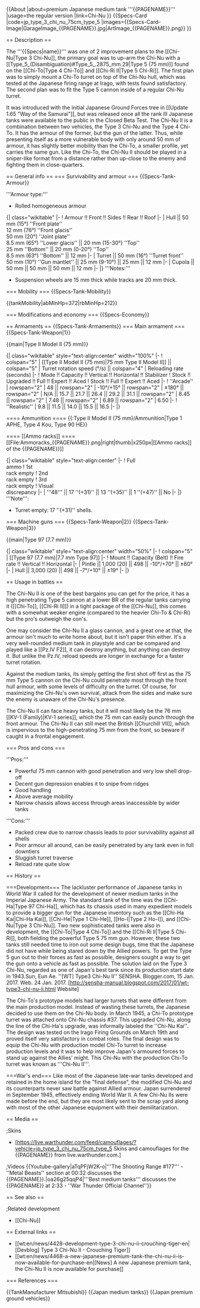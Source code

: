 {{About
|about=premium Japanese medium tank '''{{PAGENAME}}'''
|usage=the regular version
|link=Chi-Nu
}}
{{Specs-Card
|code=jp_type_3_chi_nu_75cm_type_5
|images={{Specs-Card-Image|GarageImage_{{PAGENAME}}.jpg|ArtImage_{{PAGENAME}}.png}}
}}

== Description ==
<!-- ''In the description, the first part should be about the history of the creation and combat usage of the vehicle, as well as its key features. In the second part, tell the reader about the ground vehicle in the game. Insert a screenshot of the vehicle, so that if the novice player does not remember the vehicle by name, he will immediately understand what kind of vehicle the article is talking about.'' -->
The '''{{Specs|name}}''' was one of 2 improvement plans to the [[Chi-Nu|Type 3 Chi-Nu]], the primary goal was to up-arm the Chi-Nu with a [[Type_5_(Disambiguation)#Type_5_.2875_mm.29|Type 5 (75 mm)]] found on the [[Chi-To|Type 4 Chi-To]] and [[Chi-Ri II|Type 5 Chi-Ri]]. The first plan was to simply mount a Chi-To turret on top of the Chi-Nu hull, which was tested at the Japanese firing range at Irago, with tests found satisfactory. The second plan was to fit the Type 5 cannon inside of a regular Chi-Nu turret.

It was introduced with the initial Japanese Ground Forces tree in [[Update 1.65 "Way of the Samurai"]], but was released once all the rank III Japanese tanks were available to the public in the Closed Beta Test. The Chi-Nu II is a combination between two vehicles, the Type 3 Chi-Nu and the Type 4 Chi-To. It has the armour of the former, but the gun of the latter. Thus, while presenting itself as a more vulnerable body with only around 50 mm of armour, it has slightly better mobility than the Chi-To, a smaller profile, yet carries the same gun. Like the Chi-To, the Chi-Nu II should be played in a sniper-like format from a distance rather than up-close to the enemy and fighting them in close-quarters.

== General info ==
=== Survivability and armour ===
{{Specs-Tank-Armour}}
<!-- ''Describe armour protection. Note the most well protected and key weak areas. Appreciate the layout of modules as well as the number and location of crew members. Is the level of armour protection sufficient, is the placement of modules helpful for survival in combat? If necessary use a visual template to indicate the most secure and weak zones of the armour.'' -->
'''Armour type:'''

* Rolled homogeneous armour

{| class="wikitable"
|-
! Armour !! Front !! Sides !! Rear !! Roof
|-
| Hull || 50 mm (15°) ''Front plate'' <br> 12 mm (76°) ''Front glacis'' <br> 50 mm (20°) ''Joint plate'' <br> 8.5 mm (65°) ''Lower glacis'' || 20 mm (15-30°) ''Top'' <br> 25 mm ''Bottom'' || 20 mm (0-20°) ''Top'' <br> 8.5 mm (63°) ''Bottom'' || 12 mm
|-
| Turret || 50 mm (16°) ''Turret front'' <br> 50 mm (10°) ''Gun mantlet'' || 25 mm (9-10°) || 25 mm || 12 mm
|-
| Cupola || 50 mm || 50 mm || 50 mm || 12 mm
|-
|}
'''Notes:'''

* Suspension wheels are 15 mm thick while tracks are 20 mm thick.

=== Mobility ===
{{Specs-Tank-Mobility}}
<!-- ''Write about the mobility of the ground vehicle. Estimate the specific power and manoeuvrability, as well as the maximum speed forwards and backwards.'' -->

{{tankMobility|abMinHp=372|rbMinHp=212}}

=== Modifications and economy ===
{{Specs-Economy}}

== Armaments ==
{{Specs-Tank-Armaments}}
=== Main armament ===
{{Specs-Tank-Weapon|1}}
<!-- ''Give the reader information about the characteristics of the main gun. Assess its effectiveness in a battle based on the reloading speed, ballistics and the power of shells. Do not forget about the flexibility of the fire, that is how quickly the cannon can be aimed at the target, open fire on it and aim at another enemy. Add a link to the main article on the gun: <code><nowiki>{{main|Name of the weapon}}</nowiki></code>. Describe in general terms the ammunition available for the main gun. Give advice on how to use them and how to fill the ammunition storage.'' -->
{{main|Type II Model II (75 mm)}}

{| class="wikitable" style="text-align:center" width="100%"
|-
! colspan="5" | [[Type II Model II (75 mm)|75 mm Type II Model II]] || colspan="5" | Turret rotation speed (°/s) || colspan="4" | Reloading rate (seconds)
|-
! Mode !! Capacity !! Vertical !! Horizontal !! Stabilizer
! Stock !! Upgraded !! Full !! Expert !! Aced
! Stock !! Full !! Expert !! Aced
|-
! ''Arcade''
| rowspan="2" | 48 || rowspan="2" | -10°/+15° || rowspan="2" | ±180° || rowspan="2" | N/A || 15.7 || 21.7 || 26.4 || 29.2 || 31.1 || rowspan="2" | 8.45 || rowspan="2" | 7.48 || rowspan="2" | 6.89 || rowspan="2" | 6.50
|-
! ''Realistic''
| 9.8 || 11.5 || 14.0 || 15.5 || 16.5
|-
|}

==== Ammunition ====
{{:Type II Model II (75 mm)/Ammunition|Type 1 APHE, Type 4 Kou, Type 90 HE}}

==== [[Ammo racks]] ====
[[File:Ammoracks_{{PAGENAME}}.png|right|thumb|x250px|[[Ammo racks]] of the {{PAGENAME}}]]
<!-- '''Last updated: 1.101.0.53''' -->
{| class="wikitable" style="text-align:center"
|-
! Full<br>ammo
! 1st<br>rack empty
! 2nd<br>rack empty
! 3rd<br>rack empty
! Visual<br>discrepancy
|-
| '''48''' || 17&nbsp;''(+31)'' || 13&nbsp;''(+35)'' || 1&nbsp;''(+47)'' || No
|-
|}
'''Note''':

* Turret empty: 17&nbsp;''(+31)'' shells.

=== Machine guns ===
{{Specs-Tank-Weapon|2}}
{{Specs-Tank-Weapon|3}}
<!-- ''Offensive and anti-aircraft machine guns not only allow you to fight some aircraft but also are effective against lightly armoured vehicles. Evaluate machine guns and give recommendations on its use.'' -->
{{main|Type 97 (7.7 mm)}}

{| class="wikitable" style="text-align:center" width="50%"
|-
! colspan="5" | [[Type 97 (7.7 mm)|7.7 mm Type 97]]
|-
! Mount !! Capacity (Belt) !! Fire rate !! Vertical !! Horizontal
|-
| Pintle || 1,000 (20) || 498 || -10°/+70° || ±60°
|-
| Hull || 3,000 (20) || 498 || -7°/+10° || ±19°
|-
|}

== Usage in battles ==
<!-- ''Describe the tactics of playing in the vehicle, the features of using vehicles in the team and advice on tactics. Refrain from creating a "guide" - do not impose a single point of view but instead give the reader food for thought. Describe the most dangerous enemies and give recommendations on fighting them. If necessary, note the specifics of the game in different modes (AB, RB, SB).'' -->
The Chi-Nu II is one of the best bargains you can get for the price, it has a high penetrating Type 5 cannon at a lower BR of the regular tanks carrying it ([[Chi-To]], [[Chi-Ri II]]) in a tight package of the [[Chi-Nu]], this comes with a somewhat weaker engine (compared to the heavier Chi-To & Chi-Ri) but the pro's outweigh the con's.

One may consider the Chi-Nu II a glass cannon, and a great one at that, the armour isn't much to write home about, but it isn't paper thin either. It's a very well-rounded medium tank in playstyle and can be compared and played like a [[Pz.IV F2]], it can destroy anything, but anything can destroy it. But unlike the Pz.IV, reload speeds are longer in exchange for a faster turret rotation.

Against the medium tanks, its simply getting the first shot off first as the 75 mm Type 5 cannon on the Chi-Nu could penetrate most through the front hull armour, with some levels of difficulty on the turret. Of course, for maximizing the Chi-Nu's own survival, attack from the sides and make sure the enemy is unaware of the Chi-Nu's presence.

The Chi-Nu II can face heavy tanks, but it will most likely be the 76 mm [[KV-1 (Family)|KV-1 series]], which the 75 mm can easily punch through the front armour. The Chi-Nu II can still meet the British [[Churchill VII]], which is impervious to the high-penetrating 75 mm from the front, so beware if caught in a frontal engagement.

=== Pros and cons ===
<!-- ''Summarise and briefly evaluate the vehicle in terms of its characteristics and combat effectiveness. Mark its pros and cons in a bulleted list. Try not to use more than 6 points for each of the characteristics. Avoid using categorical definitions such as "bad", "good" and the like - use substitutions with softer forms such as "inadequate" and "effective".'' -->

'''Pros:'''

* Powerful 75 mm cannon with good penetration and very low shell drop-off
* Decent gun depression enables it to snipe from ridges
* Good handling
* Above average mobility
* Narrow chassis allows access through areas inaccessible by wider tanks

'''Cons:'''

* Packed crew due to narrow chassis leads to poor survivability against all shells
* Poor armour all around, can be easily penetrated by any tank even in full downtiers
* Sluggish turret traverse
* Reload rate quite slow

== History ==
<!-- ''Describe the history of the creation and combat usage of the vehicle in more detail than in the introduction. If the historical reference turns out to be too long, take it to a separate article, taking a link to the article about the vehicle and adding a block "/History" (example: <nowiki>https://wiki.warthunder.com/(Vehicle-name)/History</nowiki>) and add a link to it here using the <code>main</code> template. Be sure to reference text and sources by using <code><nowiki><ref></ref></nowiki></code>, as well as adding them at the end of the article with <code><nowiki><references /></nowiki></code>. This section may also include the vehicle's dev blog entry (if applicable) and the in-game encyclopedia description (under <code><nowiki>=== In-game description ===</nowiki></code>, also if applicable).'' -->
===Development===
The lackluster performance of Japanese tanks in World War II called for the development of newer medium tanks in the Imperial Japanese Army. The standard tank of the time was the [[Chi-Ha|Type 97 Chi-Ha]], which has its chassis used in many expedient models to provide a bigger gun for the Japanese inventory such as the [[Chi-Ha Kai|Chi-Ha Kai]], [[Chi-He|Type 1 Chi-He]], [[Ho-I|Type 2 Ho-I]], and [[Chi-Nu|Type 3 Chi-Nu]]. Two new sophisticated tanks were also in development, the [[Chi-To|Type 4 Chi-To]] and the [[Chi-Ri II|Type 5 Chi-Ri]], both fielding the powerful Type 5 75 mm gun. However, these two tanks still needed time to iron out some design bugs, time that the Japanese did not have while being stared down by the Allied powers. To get the Type 5 gun out to their forces as fast as possible, designers sought a way to get the gun onto a vehicle as fast as possible. The solution laid on the Type 3 Chi-Nu, regarded as one of Japan's best tank since its production start date in 1943.<ref name="SenshaManualChiNuII">Sun, Eun Ae. ''[WT] Type3 Chi-Nu II'' SENSHA. Blogger.com, 15 Jan. 2017. Web. 24 Jan. 2017. [http://sensha-manual.blogspot.com/2017/01/wt-type3-chi-nu-ii.html Website]</ref>

The Chi-To's prototype models had larger turrets that were different from the main production model. Instead of wasting these turrets, the Japanese decided to use them on the Chi-Nu body. In March 1945, a Chi-To prototype turret was attached onto Chi-Nu chassis #37. This upgraded Chi-Nu, along the line of the Chi-Ha's upgrade, was informally labeled the ''Chi-Nu Kai''. The design was tested on the Irago Firing Grounds on March 19th and proved itself very satisfactory in combat roles. The final design was to equip the Chi-Nu with production model Chi-To turret to increase production levels and it was to help improve Japan's armoured forces to stand up against the Allies' might. This Chi-Nu with the production Chi-To turret was known as '''Chi-Nu II'''.<ref name="SenshaManualChiNuII" />

===War's end===
Like most of the Japanese late-war tanks developed and retained in the home island for the "final defense", the modified Chi-Nu and its counterparts never saw battle against Allied armour. Japan surrendered in September 1945, effectively ending World War II. A few Chi-Nu IIs were made before the end, but they are most likely sent to the scrap yard along with most of the other Japanese equipment with their demilitarization.<ref name="SenshaManualChiNuII" />

== Media ==
<!-- ''Excellent additions to the article would be video guides, screenshots from the game, and photos.'' -->

;Skins

* [https://live.warthunder.com/feed/camouflages/?vehicle=jp_type_3_chi_nu_75cm_type_5 Skins and camouflages for the {{PAGENAME}} from live.warthunder.com.]

;Videos
{{Youtube-gallery|aTqPFjW2K-o|'''The Shooting Range #177''' - ''Metal Beasts'' section at 00:32 discusses the {{PAGENAME}}.|oa26g25qqP4|'''Best medium tanks''' discusses the {{PAGENAME}} at 2:33 - ''War Thunder Official Channel''}}

== See also ==
<!-- ''Links to the articles on the War Thunder Wiki that you think will be useful for the reader, for example:''
* ''reference to the series of the vehicles;''
* ''links to approximate analogues of other nations and research trees.'' -->

;Related development
* [[Chi-Nu]]

== External links ==
<!-- ''Paste links to sources and external resources, such as:''
* ''topic on the official game forum;''
* ''other literature.'' -->

* [[wt:en/news/4428-development-type-3-chi-nu-ii-crouching-tiger-en|[Devblog] Type 3 Chi-Nu II - Crouching Tiger]]
* [[wt:en/news/4468-a-new-japanese-premium-tank-the-chi-nu-ii-is-now-available-for-purchase-en|[News] A new Japanese premium tank, the Chi-Nu II is now available for purchase]]

=== References ===
<references />

{{TankManufacturer Mitsubishi}}
{{Japan medium tanks}}
{{Japan premium ground vehicles}}